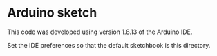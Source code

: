 # Arduino sketch

This code was developed using version 1.8.13 of the Arduino IDE.

Set the IDE preferences so that the default sketchbook is this directory.

